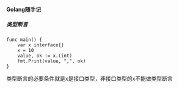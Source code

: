 #### Golang随手记

##### 类型断言

```
func main() {
	var x interface{}
	x = 10
	value, ok := x.(int)
	fmt.Print(value, ",", ok)
}
```

类型断言的必要条件就是x是接口类型，非接口类型的x不能做类型断言


